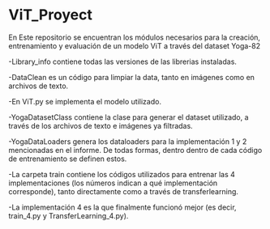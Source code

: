 # ViT_Proyect
En Este repositorio se encuentran los módulos necesarios para la creación, entrenamiento y evaluación de un modelo ViT a través del dataset Yoga-82

-Library_info contiene todas las versiones de las librerias instaladas.

-DataClean es un código para limpiar la data, tanto en imágenes como en archivos de texto.

-En ViT.py se implementa el modelo utilizado.

-YogaDatasetClass contiene la clase para generar el dataset utilizado, a través de los archivos de texto e imágenes ya filtradas.

-YogaDataLoaders genera los dataloaders para la implementación 1 y 2 mencionadas en el informe. De todas formas, dentro dentro de cada código de entrenamiento se definen estos.

-La carpeta train contiene los códigos utilizados para entrenar las 4 implementaciones (los números indican a qué implementación corresponde), tanto directamente como a través de transferlearning.

-La implementación 4 es la que finalmente funcionó mejor (es decir, train_4.py y TransferLearning_4.py).
